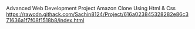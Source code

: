 Advanced Web Development Project
Amazon Clone 
Using Html & Css
https://rawcdn.githack.com/Sachin8124/Project/616a023845328282e86c371636a1f7f08f1518b8/index.html
